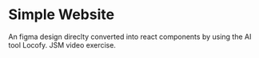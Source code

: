 
  # Simple Website
  An figma design direclty converted into react components by using the AI tool Locofy. JSM video exercise.
